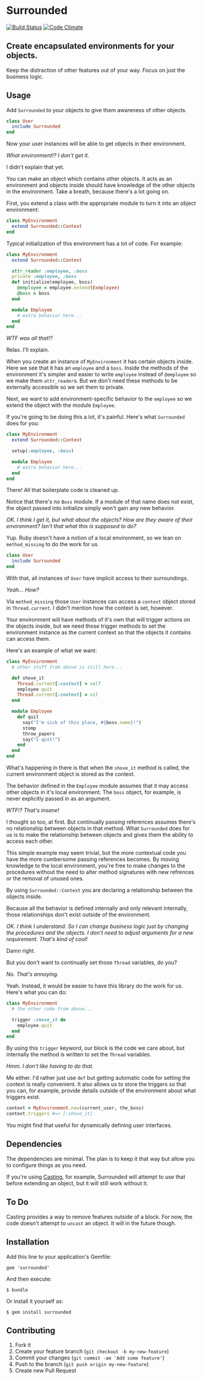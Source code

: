 # Surrounded

[![Build Status](https://travis-ci.org/saturnflyer/surrounded.png?branch=master)](https://travis-ci.org/saturnflyer/surrounded)
[![Code Climate](https://codeclimate.com/github/saturnflyer/surrounded.png)](https://codeclimate.com/github/saturnflyer/surrounded)

## Create encapsulated environments for your objects.

Keep the distraction of other features out of your way. Focus on just the business logic.

## Usage

Add `Surrounded` to your objects to give them awareness of other objects.

```ruby
class User
  include Surrounded
end
```

Now your user instances will be able to get objects in their environment.

_What environment!? I don't get it._

I didn't explain that yet.

You can make an object which contains other objects. It acts as an environment
and objects inside should have knowledge of the other objects in the environment.
Take a breath, because there's a lot going on.

First, you extend a class with the appropriate module to turn it into an object environment:

```ruby
class MyEnvironment
  extend Surrounded::Context
end
```

Typical initialization of this environment has a lot of code. For example:

```ruby
class MyEnvironment
  extend Surrounded::Context

  attr_reader :employee, :boss
  private :employee, :boss
  def initialize(employee, boss)
    @employee = employee.extend(Exmployee)
    @boss = boss
  end

  module Employee
    # extra behavior here...
  end
end
```

_WTF was all that!?_

Relax. I'll explain.

When you create an instance of `MyEnvironment` it has certain objects inside.
Here we see that it has an `employee` and a `boss`. Inside the methods of the environment it's simpler and easier to write `employee` instead of `@employee` so we make them `attr_reader`s. But we don't need these methods to be externally accessible so we set them to private.

Next, we want to add environment-specific behavior to the `employee` so we extend the object with the module `Employee`.

If you're going to be doing this a lot, it's painful. Here's what `Surrounded` does for you:

```ruby
class MyEnvironment
  extend Surrounded::Context

  setup(:employee, :boss)

  module Employee
    # extra behavior here...
  end
end
```

There! All that boilerplate code is cleaned up.

Notice that there's no `Boss` module. If a module of that name does not exist, the object passed into initialize simply won't gain any new behavior.

_OK. I think I get it, but what about the objects? How are they aware of their environment? Isn't that what this is supposed to do?_

Yup. Ruby doesn't have a notion of a local environment, so we lean on `method_missing` to do the work for us.

```ruby
class User
  include Surrounded
end
```

With that, all instances of `User` have implicit access to their surroundings.

_Yeah... How?_

Via `method_missing` those `User` instances can access a `context` object stored in `Thread.current`. I didn't mention how the context is set, however.

Your environment will have methods of it's own that will trigger actions on the objects inside, but we need those trigger methods to set the environment instance as the current context so that the objects it contains can access them.

Here's an example of what we want:

```ruby
class MyEnvironment
  # other stuff from above is still here...

  def shove_it
    Thread.current[:context] = self
    employee.quit
    Thread.current[:context] = nil
  end

  module Employee
    def quit
      say("I'm sick of this place, #{boss.name}!")
      stomp
      throw_papers
      say("I quit!")
    end
  end
end
```

What's happening in there is that when the `shove_it` method is called, the current environment object is stored as the context.

The behavior defined in the `Employee` module assumes that it may access other objects in it's local environment. The `boss` object, for example, is never explicitly passed in as an argument.

_WTF!? That's insane!_

I thought so too, at first. But continually passing references assumes there's no relationship between objects in that method. What `Surrounded` does for us is to make the relationship between objects and gives them the ability to access each other.

This simple example may seem trivial, but the more contextual code you have the more cumbersome passing references becomes. By moving knowledge to the local environment, you're free to make changes to the procedures without the need to alter method signatures with new refrences or the removal of unused ones.

By using `Surrounded::Context` you are declaring a relationship between the objects inside.

Because all the behavior is defined internally and only relevant internally, those relationships don't exist outside of the environment.

_OK. I think I understand. So I can change business logic just by changing the procedures and the objects. I don't need to adjust arguments for a new requirement. That's kind of cool!_

Damn right.

But you don't want to continually set those `Thread` variables, do you?

_No. That's annoying._

Yeah. Instead, it would be easier to have this library do the work for us.
Here's what you can do:

```ruby
class MyEnvironment
  # the other code from above...

  trigger :shove_it do
    employee.quit
  end
end
```

By using this `trigger` keyword, our block is the code we care about, but internally the method is written to set the `Thread` variables.

_Hmm. I don't like having to do that._

Me either. I'd rather just use `def` but getting automatic code for setting the context is really convenient.
It also allows us to store the triggers so that you can, for example, provide details outside of the environment about what triggers exist.

```ruby
context = MyEnvironment.new(current_user, the_boss)
context.triggers #=> [:shove_it]
```

You might find that useful for dynamically defining user interfaces.

## Dependencies

The dependencies are minimal. The plan is to keep it that way but allow you to configure things as you need.

If you're using [Casting](http://github.com/saturnflyer/casting), for example, Surrounded will attempt to use that before extending an object, but it will still work without it.

## To Do

Casting provides a way to remove features outside of a block. For now, the code doesn't attempt to `uncast` an object. It will in the future though.

## Installation

Add this line to your application's Gemfile:

    gem 'surrounded'

And then execute:

    $ bundle

Or install it yourself as:

    $ gem install surrounded

## Contributing

1. Fork it
2. Create your feature branch (`git checkout -b my-new-feature`)
3. Commit your changes (`git commit -am 'Add some feature'`)
4. Push to the branch (`git push origin my-new-feature`)
5. Create new Pull Request
